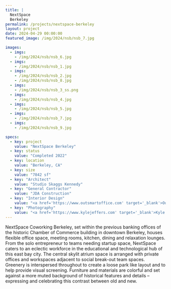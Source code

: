 ```yaml
---
title: |
  NextSpace
  Berkeley
permalink: /projects/nextspace-berkeley
layout: project
date: 2024-04-29 00:00:00
featured_image: /img/2024/nsb/nsb_7.jpg

images:
  - imgs: 
    - /img/2024/nsb/nsb_6.jpg
  - imgs: 
    - /img/2024/nsb/nsb_1.jpg
  - imgs: 
    - /img/2024/nsb/nsb_2.jpg
    - /img/2024/nsb/nsb_8.jpg
  - imgs: 
    - /img/2024/nsb/nsb_3_ss.png
  - imgs: 
    - /img/2024/nsb/nsb_4.jpg
  - imgs: 
    - /img/2024/nsb/nsb_5.jpg
  - imgs: 
    - /img/2024/nsb/nsb_7.jpg
  - imgs: 
    - /img/2024/nsb/nsb_9.jpg

specs:
  - key: project
    value: "NextSpace Berkeley"
  - key: status
    value: "Completed 2022"
  - key: location
    value: "Berkeley, CA"
  - key: size
    value: "7842 sf"
  - key: "Architect"
    value: "Studio Skaggs Kennedy"
  - key: "General Contractor"
    value: "JDA Construction"
  - key: "Interior Design"
    value: "<a href='https://www.outsmartoffice.com' target='_blank'>Outsmart Office – Dawn Ackerman</a>"
  - key: "Photography"
    value: "<a href='https://www.kylejeffers.com' target='_blank'>Kyle Jeffers Photography</a>"
---
```


NextSpace Coworking Berkeley, set within the previous banking offices of the historic Chamber of Commerce building in downtown Berkeley, houses flexible office space, meeting rooms, kitchen, dining and relaxation lounges. From the solo entrepreneur to teams needing startup space, NextSpace caters to an eclectic workforce in the educational and technological hub of this east bay city. The central skylit atrium space is arranged with private offices and workspaces adjacent to social break-out team spaces. Greenery is interspersed throughout to create a loose park like layout and to help provide visual screening. Furniture and materials are colorful and set against a more muted background of historical features and details – expressing and celebrating this contrast between old and new.